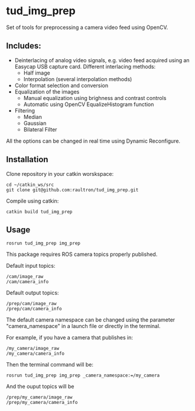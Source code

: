 # tud_img_prep
Set of tools for preprocessing a camera video feed using OpenCV.

## Includes:

* Deinterlacing of analog video signals,  e.g. video feed acquired using an Easycap USB capture card. Different interlacing methods:
  * Half image
  * Interpolation  (several interpolation methods)
* Color format selection and conversion
* Equalization of the images
  * Manual equalization using brighness and contrast controls
  * Automatic using OpenCV EqualizeHistogram function
* Filtering
  * Median
  * Gaussian
  * Bilateral Filter

All the options can be changed in real time using Dynamic Reconfigure.

## Installation
Clone repository in your catkin worskspace:

    cd ~/catkin_ws/src
    git clone git@github.com:raultron/tud_img_prep.git

Compile using catkin:

    catkin build tud_img_prep


## Usage

    rosrun tud_img_prep img_prep

This package requires ROS camera topics properly published.

Default input topics:

    /cam/image_raw
    /cam/camera_info

Default output topics:

    /prep/cam/image_raw
    /prep/cam/camera_info

The default camera namespace can be changed using the parameter "camera_namespace" in a launch file or directly in the terminal.

For example, if you have a camera that publishes in:

    /my_camera/image_raw
    /my_camera/camera_info

Then the terminal command will be:

    rosrun tud_img_prep img_prep _camera_namespace:=/my_camera

And the ouput topics will be

    /prep/my_camera/image_raw
    /prep/my_camera/camera_info
